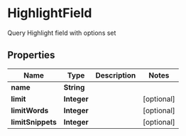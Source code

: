 

# HighlightField

Query Highlight field with options set

## Properties

| Name | Type | Description | Notes |
|------------ | ------------- | ------------- | -------------|
|**name** | **String** |  |  |
|**limit** | **Integer** |  |  [optional] |
|**limitWords** | **Integer** |  |  [optional] |
|**limitSnippets** | **Integer** |  |  [optional] |



